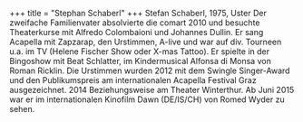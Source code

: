 +++
title = "Stephan Schaberl"
+++
Stefan Schaberl, 1975, Uster
Der zweifache Familienvater absolvierte die comart 2010 und besuchte Theaterkurse mit Alfredo Colombaioni und Johannes Dullin. Er sang Acapella mit Zapzarap, den Urstimmen, A-live und war auf div. Tourneen u.a. im TV (Helene Fischer Show oder X-mas Tattoo). Er spielte in der Bingoshow mit Beat Schlatter, im Kindermusical Alfonsa di Monsa von Roman Ricklin. Die Urstimmen wurden 2012 mit dem Swingle Singer-Award und den Publikumspreis am internationalen Acapella Festival Graz ausgezeichnet. 2014 Beziehungsweise am Theater Winterthur. Ab Juni 2015 war er im internationalen Kinofilm Dawn (DE/IS/CH) von Romed Wyder zu sehen.

